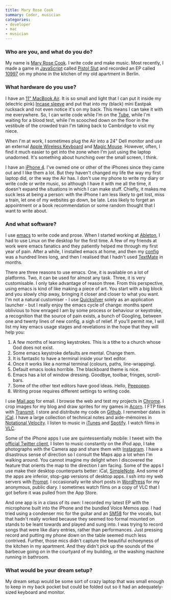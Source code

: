 ```yaml
---
title: Mary Rose Cook
summary: Coder, musician
categories:
- developer
- mac
- musician
---
```


### Who are you, and what do you do?

My name is [Mary Rose Cook](http://maryrosecook.com/ "Mary's website."). I write code and make music. Most recently, I made a game in [JavaScript][] called [Pistol Slut](http://pistolslut.com/ "Mary's JavaScript game.") and recorded an EP called [10997](http://maryrosecookmusic.com/ "Mary's music website.") on my phone in the kitchen of my old apartment in Berlin.

### What hardware do you use?

I have an [11" MacBook Air][macbook-air]. It is so small and light that I can put it inside my (electric pink) [Incase sleeve][neoprene-sleeve-air] and put that into my (black) mini Eastpak rucksack and not even notice it's on my back. This means I can take it with me everywhere. So, I can write code while I'm on the [Tube](http://en.wikipedia.org/wiki/London_Underground "The Wikipedia entry for the London Tube."), while I'm waiting for a blood test, while I'm scooched down on the floor in the vestibule of the crowded train I'm taking back to Cambridge to visit my niece.

When I'm at work, I sometimes plug the Air into a 24" Dell monitor and use an external [Apple Wireless Keyboard][keyboard] and [Magic Mouse][magic-mouse]. However, often, I find it much easier to get into the zone when I'm just using the laptop unadorned. It's something about hunching over the small screen, I think.

I have an [iPhone 4][iphone-4]. I've owned one or other of the iPhones since they came out and I like them a lot. But they haven't changed my life the way my first laptop did, or the way the Air has. I don't use my phone to write my diary or write code or write music, so although I have it with me all the time, it doesn't expand the situations in which I can make stuff. Chiefly, it makes me suck less at being a person: with the iPhone I am less likely to get lost, miss a train, let one of my websites go down, be late. Less likely to forget an appointment or a book recommendation or some random thought that I want to write about.

### And what software?

I use [emacs][] to write code and prose. When I started working at [Ableton](http://ableton.com "Ableton's website."), I had to use Linux on the desktop for the first time. A few of my friends at work were emacs fanatics and they patiently helped me through my first year of pain. After a while, I installed emacs at home, and then my [config](https://github.com/maryrosecook/emacs "Mary's emacs config.") was a hundred lines long, and then I realised that I hadn't used [TextMate][] in months.

There are three reasons to use emacs. One, it is available on a lot of platforms. Two, it can be used for almost any task. Three, it is very customisable. I only take advantage of reason three. From this perspective, using emacs is kind of like making a piece of art. You start with a big block and you slowly chip away, bringing it closer and closer to what you want. I'm not a natural customiser - I use [Quicksilver][] solely as an application launcher - but I really enjoy the emacs cycle of change: months spent oblivious to how enraged I am by some process or behaviour or keystroke, a recognition that the source of pain exists, a bunch of Googling, between one and twenty lines of new config, a sigh of relief. If you'll permit me, I will list my key emacs usage stages and revelations in the hope that they will help you:

1. A few months of learning keystrokes. This is a tithe to a church whose God does not exist.
2. Some emacs keystroke defaults are mental. Change them.
3. It is fantastic to have a terminal inside your text editor.
4. Once it works like a normal terminal (colours, paths, line-wrapping).
5. Default emacs looks horrible. The blackboard theme is nice.
6. Emacs has a lot of window dressing. Goodbye, toolbar, fringes, scroll-bars.
7. Some of the other text editors have good ideas. Hello, [Peepopen][].
8. Writing prose requires different settings to writing code.

I use [Mail.app][mail] for email. I browse the web and test my projects in [Chrome][]. I crop images for my blog and draw sprites for my games in [Acorn][]. I FTP files with [Transmit][]. I store and distribute my code on [Github][]. I remember dates in [iCal][]. I have a large collection of technical notes and aide-mémoires in [Notational Velocity][notational-velocity]. I listen to music in [iTunes][] and [Spotify][]. I watch films in [VLC][].

Some of the iPhone apps I use are quintessentially mobile: I tweet with the [official Twitter client][twitter-ios], I listen to music constantly on the iPod app, I take photographs with the Camera app and share them with [Instagram][instagram-ios]. I have a disastrous sense of direction so I consult the Maps app a lot when I'm walking around. You cannot imagine my delight when I discovered the feature that orients the map to the direction I am facing. Some of the apps I use make their desktop counterparts better: iCal, [SimpleNote][simplenote-ios].  And some of the apps are inferior, stop-gap versions of desktop apps. I ssh into my web servers with [Prompt][prompt-ios]. I occasionally write short posts in [WordPress][wordpress-ios] for my anonymous, public diary. I sometimes watch films on a copy of VLC that I got before it was pulled from the App Store.

And one app is in a class of its own: I recorded my latest EP with the microphone built into the iPhone and the bundled Voice Memos app. I had tried using a condenser mic for the guitar and an [SM58][] for the vocals, but that hadn't really worked because they seemed too formal mounted on stands to be leant towards and played and sung into. I was trying to record songs that were like diary entries, rather than performances. Just pressing record and putting my phone down on the table seemed much less contrived. Further, those mics didn't capture the beautiful echoeyness of the kitchen in my apartment. And they didn't pick up the sounds of the barbecue going on in the courtyard of my building, or the washing machine running in bathroom.

### What would be your dream setup?

My dream setup would be some sort of crazy laptop that was small enough to keep in my back pocket but could be folded out so it had an adequately-sized keyboard and monitor.

[acorn]: https://flyingmeat.com/acorn/ "An image editor for the Mac."
[chrome]: https://www.google.com/intl/en/chrome/browser/ "A WebKit-based browser, where each tab runs in its own thread."
[emacs]: http://www.gnu.org/software/emacs/ "A free open-source text editor."
[github]: https://github.com/ "A Git code repository service."
[ical]: https://en.wikipedia.org/wiki/Calendar_(Apple) "The calendar software included with macOS."
[instagram-ios]: https://itunes.apple.com/us/app/instagram/id389801252 "A photo taking/sharing app."
[iphone-4]: https://en.wikipedia.org/wiki/IPhone_4 "A smartphone."
[itunes]: https://www.apple.com/itunes/ "A jukebox application and online store."
[javascript]: https://en.wikipedia.org/wiki/JavaScript "An interpreted scripting language."
[keyboard]: https://www.apple.com/keyboard/ "The keyboard."
[macbook-air]: https://www.apple.com/macbook-air/ "A very thin laptop."
[magic-mouse]: https://www.apple.com/magicmouse/ "A multi-touch mouse."
[mail]: https://en.wikipedia.org/wiki/Mail_(application) "The default Mac OS X mail client."
[neoprene-sleeve-air]: http://goincase.com/shop/incase-neoprene-sleeve-for-macbook-air-13 "A sleeve for the MacBook Air."
[notational-velocity]: http://notational.net/ "A clever note-taking app for the Mac."
[peepopen]: https://github.com/topfunky/PeepOpen "A Mac file navigation tool for text editors."
[prompt-ios]: https://itunes.apple.com/us/app/prompt/id421507115 "An SSH client for iOS."
[quicksilver]: https://qsapp.com/ "A data manipulator and launcher for the Mac."
[simplenote-ios]: https://itunes.apple.com/us/app/simplenote/id289429962 "A note app with cloud syncing."
[sm58]: http://www.shure.com/americas/products/microphones/sm/sm58-vocal-microphone "A vocal microphone."
[spotify]: https://www.spotify.com/us/ "A music streaming service."
[textmate]: https://macromates.com/ "A text editor for the Mac."
[transmit]: https://panic.com/transmit/ "An FTP/SFTP client for the Mac."
[twitter-ios]: https://itunes.apple.com/app/twitter/id333903271 "A Twitter client."
[vlc]: http://www.videolan.org/vlc/ "An open-source media player."
[wordpress-ios]: https://itunes.apple.com/us/app/wordpress/id335703880 "An app for creating, editing and managing WordPress posts."
